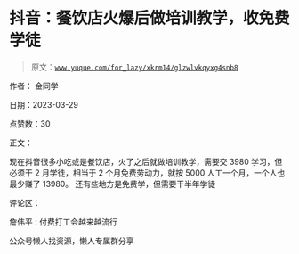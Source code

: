 # 抖音：餐饮店火爆后做培训教学，收免费学徒

> 原文：[`www.yuque.com/for_lazy/xkrm14/glzwlvkqyxg4snb8`](https://www.yuque.com/for_lazy/xkrm14/glzwlvkqyxg4snb8)



作者： 金同学



日期：2023-03-29



点赞数：30

<ne-card data-card-name="hr" data-card-type="block" id="fMtEx" data-event-boundary="card">

正文：



现在抖音很多小吃或是餐饮店，火了之后就做培训教学，需要交 3980 学习，但必须干 2 月学徒，相当于 2 个月免费劳动力，就按 5000 人工一个月，一个人也最少赚了 13980。 还有些地方是免费学，但需要干半年学徒

<ne-card data-card-name="hr" data-card-type="block" id="MLUHC" data-event-boundary="card">

评论区：



詹伟平 : 付费打工会越来越流行

<ne-card data-card-name="hr" data-card-type="block" id="ddacS" data-event-boundary="card">

公众号懒人找资源，懒人专属群分享

</ne-card></ne-card></ne-card>